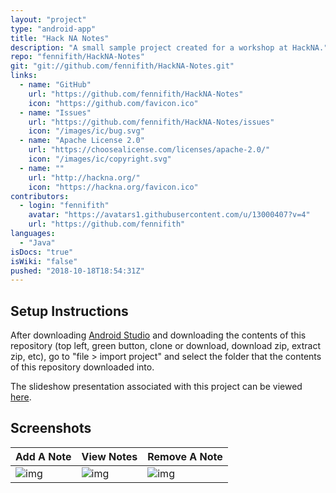 ```yaml
---
layout: "project"
type: "android-app"
title: "Hack NA Notes"
description: "A small sample project created for a workshop at HackNA."
repo: "fennifith/HackNA-Notes"
git: "git://github.com/fennifith/HackNA-Notes.git"
links: 
  - name: "GitHub"
    url: "https://github.com/fennifith/HackNA-Notes"
    icon: "https://github.com/favicon.ico"
  - name: "Issues"
    url: "https://github.com/fennifith/HackNA-Notes/issues"
    icon: "/images/ic/bug.svg"
  - name: "Apache License 2.0"
    url: "https://choosealicense.com/licenses/apache-2.0/"
    icon: "/images/ic/copyright.svg"
  - name: ""
    url: "http://hackna.org/"
    icon: "https://hackna.org/favicon.ico"
contributors: 
  - login: "fennifith"
    avatar: "https://avatars1.githubusercontent.com/u/13000407?v=4"
    url: "https://github.com/fennifith"
languages: 
  - "Java"
isDocs: "true"
isWiki: "false"
pushed: "2018-10-18T18:54:31Z"
---
```


## Setup Instructions

After downloading [Android Studio](https://developer.android.com/studio/index.html) and downloading the contents of this repository (top left, green button, clone or download, download zip, extract zip, etc), go to "file > import project" and select the folder that the contents of this repository downloaded into.

The slideshow presentation associated with this project can be viewed [here](https://docs.google.com/presentation/d/1fTwHMytRuMMXfRQP8JoqtDlFY-FxdY-QfUUfg-BTAZw/edit?usp=sharing).

## Screenshots

| Add A Note | View Notes | Remove A Note |
|------------|------------|---------------|
|![img](https://github.com/fennifith/HackNA-Notes/blob/master/./.github/images/new.png?raw=true)|![img](https://github.com/fennifith/HackNA-Notes/blob/master/./.github/images/list.png?raw=true)|![img](https://github.com/fennifith/HackNA-Notes/blob/master/./.github/images/remove.png?raw=true)|
